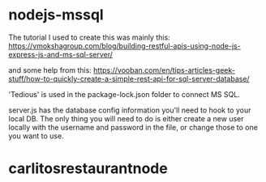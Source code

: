 # nodejs-mssql

The tutorial I used to create this was mainly this: 
https://vmokshagroup.com/blog/building-restful-apis-using-node-js-express-js-and-ms-sql-server/

and some help from this:
https://vooban.com/en/tips-articles-geek-stuff/how-to-quickly-create-a-simple-rest-api-for-sql-server-database/

'Tedious' is used in the package-lock.json folder to connect MS SQL.

server.js has the database config information you'll need to hook to your local DB. The only thing you will need to do is either create a new user locally with the username and password in the file, or change those to one you want to use.

# carlitosrestaurantnode
